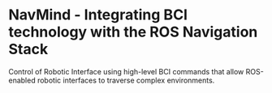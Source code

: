 # NavMind - Integrating BCI technology with the ROS Navigation Stack
Control of Robotic Interface using high-level BCI commands that allow ROS-enabled robotic interfaces to traverse complex environments.
